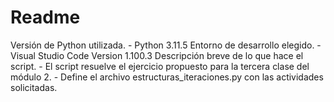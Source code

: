 # Readme

Versión de Python utilizada.
    - Python 3.11.5
Entorno de desarrollo elegido.
    - Visual Studio Code Version 1.100.3
Descripción breve de lo que hace el script.
    - El script resuelve el ejercicio propuesto para la tercera clase del módulo 2.
    - Define el archivo estructuras_iteraciones.py con las actividades solicitadas.
